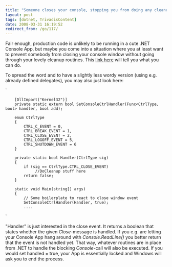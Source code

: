 ```yaml
---
title: "Someone closes your console, stopping you from doing any cleanup?"
layout: post
tags: [dotnet, TrivadisContent]
date: 2008-03-31 16:19:52
redirect_from: /go/117/
---
```


Fair enough, production code is unlikely to be running in a cute .NET Console App, but maybe you come into a situation where you at least want to prevent somebody from closing your console window without going through your lovely cleanup routines. This [link here](http://www.msnewsgroups.net/group/microsoft.public.dotnet.languages.csharp/topic10229.aspx) will tell you what you can do.

To spread the word and to have a slightly less wordy version (using e.g. already defined delegates), you may also just look here:

`

        [DllImport("Kernel32")]
        private static extern bool SetConsoleCtrlHandler(Func<CtrlType, bool> handler, bool add);

        enum CtrlType
        {
            CTRL_C_EVENT = 0,
            CTRL_BREAK_EVENT = 1,
            CTRL_CLOSE_EVENT = 2,
            CTRL_LOGOFF_EVENT = 5,
            CTRL_SHUTDOWN_EVENT = 6
        }

        private static bool Handler(CtrlType sig)
        {
            if (sig == CtrlType.CTRL_CLOSE_EVENT)
                 //DoCleanup stuff here
            return false;
        }

        static void Main(string[] args)
        {
            // Some boilerplate to react to close window event
            SetConsoleCtrlHandler(Handler, true);
            ....
`

"Handler" is just interested in the close event. It returns a boolean that states whether the given _Close_-message is handled. If you e.g. are letting your Console App hang around with _Console.ReadLine()_ you better return that the event is not handled yet. That way, whatever routines are in place from .NET to handle the blocking _Console_-call will also be executed. If you would set handled = true, your App is essentially locked and Windows will ask you to end the process.